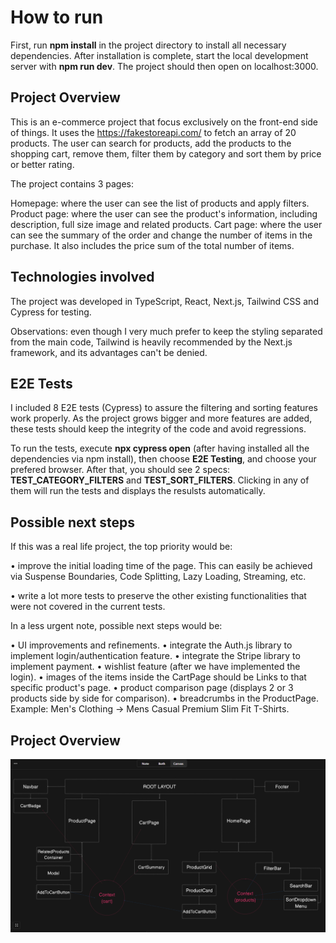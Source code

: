 # How to run
First, run **npm install** in the project directory to install all necessary dependencies. After installation is complete, start the local development server with **npm run dev**. The project should then open on localhost:3000.

## Project Overview
This is an e-commerce project that focus exclusively on the front-end side of things. It uses the https://fakestoreapi.com/ to fetch an array of 20 products. The user can search for products, add the products to the shopping cart, remove them, filter them by category and sort them by price or better rating.

The project contains 3 pages:

Homepage: where the user can see the list of products and apply filters.
Product page: where the user can see the product's information, including description, full size image and related products.
Cart page: where the user can see the summary of the order and change the number of items in the purchase. It also includes the price sum of the total number of items.

## Technologies involved

The project was developed in TypeScript, React, Next.js, Tailwind CSS and Cypress for testing.

Observations: even though I very much prefer to keep the styling separated from the main code, Tailwind is heavily recommended by the Next.js framework, and its advantages can't be denied. 

## E2E Tests

I included 8 E2E tests (Cypress) to assure the filtering and sorting features work properly. As the project grows bigger and more features are added, these tests should keep the integrity of the code and avoid regressions.

To run the tests, execute **npx cypress open** (after having installed all the dependencies via npm install), then choose **E2E Testing**, and choose your prefered browser. After that, you should see 2 specs: **TEST_CATEGORY_FILTERS** and **TEST_SORT_FILTERS**. Clicking in any of them will run the tests and displays the resulsts automatically.

## Possible next steps

If this was a real life project, the top priority would be: 

• improve the initial loading time of the page. This can easily be achieved via Suspense Boundaries, Code Splitting, Lazy Loading, Streaming, etc.

• write a lot more tests to preserve the other existing functionalities that were not covered in the current tests.

In a less urgent note, possible next steps would be:

• UI improvements and refinements.
• integrate the Auth.js library to implement login/authentication feature.
• integrate the Stripe library to implement payment.
• wishlist feature (after we have implemented the login).
• images of the items inside the CartPage should be Links to that specific product's page.
• product comparison page (displays 2 or 3 products side by side for comparison).
• breadcrumbs in the ProductPage. Example: Men's Clothing -> Mens Casual Premium Slim Fit T-Shirts.

## Project Overview

![Alt text](./lxchallenge_overview.png)